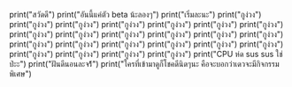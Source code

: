 print("สวัดดี")
print("อันนี้แค่ตัว beta น้ะลองๆ")
print("เริ่มละนะ")
print("กูง่วง")
print("กูง่วง")
print("กูง่วง")
print("กูง่วง")
print("กูง่วง")
print("กูง่วง")
print("กูง่วง")
print("กูง่วง")
print("กูง่วง")
print("กูง่วง")
print("กูง่วง")
print("กูง่วง")
print("กูง่วง")
print("กูง่วง")
print("กูง่วง")
print("กูง่วง")
print("กูง่วง")
print("กูง่วง")
print("กูง่วง")
print("กูง่วง")
print("กูง่วง")
print("กูง่วง")
print("กูง่วง")
print("CPU ห่ด sus sus ใช่ป่ะะ")
print("ฝันดีนอนละจร้้้")
print("ใครที่เข้ามาดูก็โชคดีนิดๆนะ คือจะบอกว่าเดวจะมีกิจกรรมพิเศษ")
